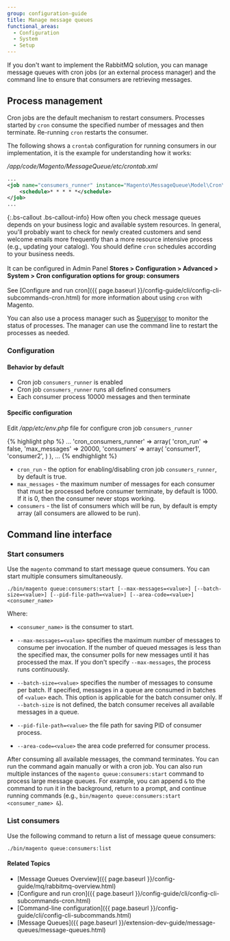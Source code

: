 ```yaml
---
group: configuration-guide
title: Manage message queues
functional_areas:
  - Configuration
  - System
  - Setup
---
```



If you don't want to implement the RabbitMQ solution, you can manage message queues with cron jobs (or an external process manager) and the command line to ensure that consumers are retrieving messages.

## Process management

Cron jobs are the default mechanism to restart consumers. Processes started by `cron` consume the specified number of messages and then terminate. Re-running `cron` restarts the consumer.

The following shows a `crontab` configuration for running consumers in our implementation, it is the example for understanding how it works:

*/app/code/Magento/MessageQueue/etc/crontab.xml*

```xml
...
<job name="consumers_runner" instance="Magento\MessageQueue\Model\Cron\ConsumersRunner" method="run">
    <schedule>* * * * *</schedule>
</job>
...
```

{:.bs-callout .bs-callout-info}
How often you check message queues depends on your business logic and available system resources. In general, you'll probably want to check for newly created customers and send welcome emails more frequently than a more resource intensive process (e.g., updating your catalog). You should define `cron` schedules according to your business needs.<br><br>It can be configured in Admin Panel **Stores > Configuration > Advanced > System > Cron configuration options for group: consumers**<br><br>See [Configure and run cron]({{ page.baseurl }}/config-guide/cli/config-cli-subcommands-cron.html) for more information about using `cron` with Magento.

You can also use a process manager such as [Supervisor](http://supervisord.org/index.html) to monitor the status of processes. The manager can use the command line to restart the processes as needed.

### Configuration

#### Behavior by default

* Cron job `consumers_runner` is enabled
* Cron job `consumers_runner` runs all defined consumers
* Each consumer process 10000 messages and then terminate

#### Specific configuration

Edit */app/etc/env.php* file for configure cron job `consumers_runner`

{% highlight php %}
...
    'cron_consumers_runner' => array(
        'cron_run' => false,
        'max_messages' => 20000,
        'consumers' => array(
            'consumer1',
            'consumer2',
        )
    ),
...
{% endhighlight %}

* `cron_run` - the option for enabling/disabling cron job `consumers_runner`, by default is true.
* `max_messages` - the maximum number of messages for each consumer that must be processed before consumer terminate, by default is 1000. If it is 0, then the consumer never stops working.
* `consumers` - the list of consumers which will be run, by default is empty array (all consumers are allowed to be run).

## Command line interface

### Start consumers

Use the `magento` command to start message queue consumers. You can start multiple consumers simultaneously.

    ./bin/magento queue:consumers:start [--max-messages=<value>] [--batch-size=<value>] [--pid-file-path=<value>] [--area-code=<value>] <consumer_name>

Where:

*   `<consumer_name>` is the consumer to start.

*   `--max-messages=<value>` specifies the maximum number of messages to consume per invocation. If the number of queued messages is less than the specified max, the consumer polls for new messages until it has processed the max. If you don't specify `--max-messages`, the process runs continuously.

*   `--batch-size=<value>` specifies the number of messages to consume per batch. If specified, messages in a queue are consumed in batches of `<value>` each. This option is applicable for the batch consumer only. If `--batch-size` is not defined, the batch consumer receives all available messages in a queue.

*   `--pid-file-path=<value>` the file path for saving PID of consumer process.

*   `--area-code=<value>` the area code preferred for consumer process.

After consuming all available messages, the command terminates. You can run the command again manually or with a cron job. You can also run multiple instances of the `magento queue:consumers:start` command to process large message queues. For example, you can append `&` to the command to run it in the background, return to a prompt, and continue running commands (e.g., `bin/magento queue:consumers:start <consumer_name> &`).

### List consumers

Use the following command to return a list of message queue consumers:

    ./bin/magento queue:consumers:list

#### Related Topics

*   [Message Queues Overview]({{ page.baseurl }}/config-guide/mq/rabbitmq-overview.html)
*   [Configure and run cron]({{ page.baseurl }}/config-guide/cli/config-cli-subcommands-cron.html)
*   [Command-line configuration]({{ page.baseurl }}/config-guide/cli/config-cli-subcommands.html)
*   [Message Queues]({{ page.baseurl }}/extension-dev-guide/message-queues/message-queues.html)
